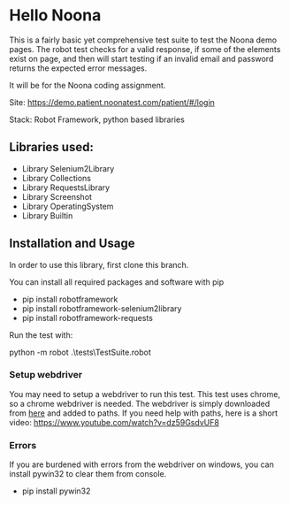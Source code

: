 # Hello Noona

This is a fairly basic yet comprehensive test suite to test the Noona demo pages. The robot test checks for a valid response, if some of the elements exist on page, and then will start testing if an invalid email and password returns the expected error messages.

It will be for the Noona coding assignment.

Site: https://demo.patient.noonatest.com/patient/#/login

Stack: Robot Framework, python based libraries

## Libraries used:

- Library Selenium2Library
- Library Collections
- Library RequestsLibrary
- Library Screenshot
- Library OperatingSystem
- Library Builtin

## Installation and Usage

In order to use this library, first clone this branch.

You can install all required packages and software with pip

- pip install robotframework
- pip install robotframework-selenium2library
- pip install robotframework-requests

Run the test with:

python -m robot .\tests\TestSuite.robot

### Setup webdriver

You may need to setup a webdriver to run this test. This test uses chrome, so a chrome webdriver is needed. The webdriver is simply downloaded from [here](https://sites.google.com/chromium.org/driver/) and added to paths. If you need help with paths, here is a short video: https://www.youtube.com/watch?v=dz59GsdvUF8

### Errors

If you are burdened with errors from the webdriver on windows, you can install pywin32 to clear them from console.

- pip install pywin32
